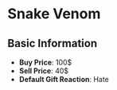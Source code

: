 # Snake Venom

## Basic Information

- **Buy Price**: 100$
- **Sell Price**: 40$
- **Default Gift Reaction**: Hate